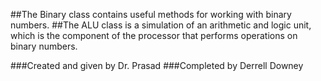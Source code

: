 ##The Binary class contains useful methods for working with binary numbers. 
##The ALU class is a simulation of an arithmetic and logic unit, which is the component of the processor that performs operations on binary numbers.

###Created and given by Dr. Prasad
###Completed by Derrell Downey
